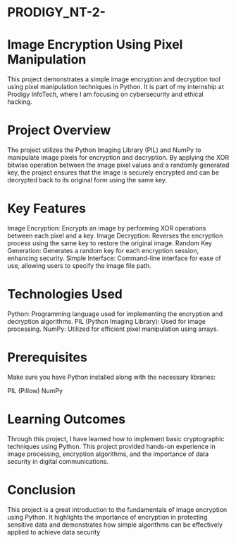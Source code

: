 # PRODIGY_NT-2-
# Image Encryption Using Pixel Manipulation
This project demonstrates a simple image encryption and decryption tool using pixel manipulation techniques in Python. It is part of my internship at Prodigy InfoTech, where I am focusing on cybersecurity and ethical hacking.

# Project Overview
The project utilizes the Python Imaging Library (PIL) and NumPy to manipulate image pixels for encryption and decryption. By applying the XOR bitwise operation between the image pixel values and a randomly generated key, the project ensures that the image is securely encrypted and can be decrypted back to its original form using the same key.

# Key Features
Image Encryption: Encrypts an image by performing XOR operations between each pixel and a key.
Image Decryption: Reverses the encryption process using the same key to restore the original image.
Random Key Generation: Generates a random key for each encryption session, enhancing security.
Simple Interface: Command-line interface for ease of use, allowing users to specify the image file path.
# Technologies Used
Python: Programming language used for implementing the encryption and decryption algorithms.
PIL (Python Imaging Library): Used for image processing.
NumPy: Utilized for efficient pixel manipulation using arrays.
# Prerequisites
Make sure you have Python installed along with the necessary libraries:

PIL (Pillow)
NumPy
# Learning Outcomes
Through this project, I have learned how to implement basic cryptographic techniques using Python. This project provided hands-on experience in image processing, encryption algorithms, and the importance of data security in digital communications.

# Conclusion
This project is a great introduction to the fundamentals of image encryption using Python. It highlights the importance of encryption in protecting sensitive data and demonstrates how simple algorithms can be effectively applied to achieve data security
